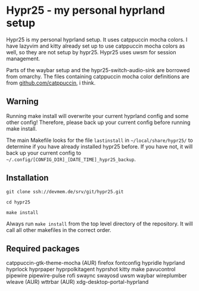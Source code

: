 # Hypr25 - my personal hyprland setup

Hypr25 is my personal hyprland setup. It uses catppuccin mocha colors. I have
lazyvim and kitty already set up to use catppuccin mocha colors as well,
so they are not setup by hypr25. Hypr25 uses uwsm for session management.

Parts of the waybar setup and the hypr25-switch-audio-sink are borrowed from omarchy.
The files containing catppuccin mocha color definitions are from
[github.com/catppuccin](https://github.com/catppuccin/), i think.

## Warning

Running make install will overwrite your current hyprland config and some
other config! Therefore, please back up your current config before running
make install.

The main Makefile looks for the file `lastinstall` in `~/local/share/hypr25/` to
determine if you have already installed hypr25 before.
If you have not, it will back up your current config to
`~/.config/[CONFIG_DIR]_[DATE_TIME]_hypr25_backup`.

## Installation

    git clone ssh://devmem.de/srv/git/hypr25.git

    cd hypr25

    make install

Always run `make install` from the top level directory of the repository. It will
call all other makefiles in the correct order.

## Required packages

catppuccin-gtk-theme-mocha (AUR)
firefox
fontconfig
hypridle
hyprland
hyprlock
hyprpaper
hyprpolkitagent
hyprshot
kitty
make
pavucontrol
pipewire
pipewire-pulse
rofi
swaync
swayosd
uwsm
waybar
wireplumber
wleave (AUR)
wttrbar (AUR)
xdg-desktop-portal-hyprland
